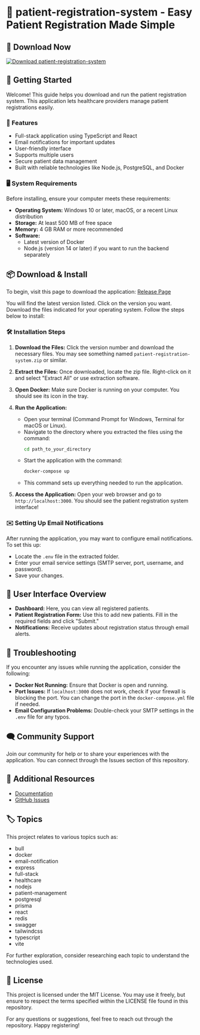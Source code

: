 # 🎉 patient-registration-system - Easy Patient Registration Made Simple

## 🔗 Download Now
[![Download patient-registration-system](https://img.shields.io/badge/Download-Now-blue.svg)](https://github.com/MariusDouahoudeh/patient-registration-system/releases)

## 🚀 Getting Started
Welcome! This guide helps you download and run the patient registration system. This application lets healthcare providers manage patient registrations easily.

### 🌟 Features
- Full-stack application using TypeScript and React
- Email notifications for important updates
- User-friendly interface
- Supports multiple users
- Secure patient data management
- Built with reliable technologies like Node.js, PostgreSQL, and Docker

### 🖥️ System Requirements
Before installing, ensure your computer meets these requirements:
- **Operating System:** Windows 10 or later, macOS, or a recent Linux distribution
- **Storage:** At least 500 MB of free space
- **Memory:** 4 GB RAM or more recommended
- **Software:**
  - Latest version of Docker
  - Node.js (version 14 or later) if you want to run the backend separately

## 📦 Download & Install
To begin, visit this page to download the application: [Release Page](https://github.com/MariusDouahoudeh/patient-registration-system/releases)

You will find the latest version listed. Click on the version you want. Download the files indicated for your operating system. Follow the steps below to install:

### 🛠️ Installation Steps
1. **Download the Files:** Click the version number and download the necessary files. You may see something named `patient-registration-system.zip` or similar. 
2. **Extract the Files:** Once downloaded, locate the zip file. Right-click on it and select "Extract All" or use extraction software.
3. **Open Docker:** Make sure Docker is running on your computer. You should see its icon in the tray.
4. **Run the Application:**
   - Open your terminal (Command Prompt for Windows, Terminal for macOS or Linux).
   - Navigate to the directory where you extracted the files using the command: 
     ```bash
     cd path_to_your_directory
     ```
   - Start the application with the command:
     ```bash
     docker-compose up
     ```
   - This command sets up everything needed to run the application.

5. **Access the Application:** Open your web browser and go to `http://localhost:3000`. You should see the patient registration system interface!

### ✉️ Setting Up Email Notifications
After running the application, you may want to configure email notifications. To set this up:
- Locate the `.env` file in the extracted folder.
- Enter your email service settings (SMTP server, port, username, and password).
- Save your changes.

## 🎨 User Interface Overview
- **Dashboard:** Here, you can view all registered patients.
- **Patient Registration Form:** Use this to add new patients. Fill in the required fields and click "Submit."
- **Notifications:** Receive updates about registration status through email alerts.

## 🔧 Troubleshooting
If you encounter any issues while running the application, consider the following:
- **Docker Not Running:** Ensure that Docker is open and running.
- **Port Issues:** If `localhost:3000` does not work, check if your firewall is blocking the port. You can change the port in the `docker-compose.yml` file if needed.
- **Email Configuration Problems:** Double-check your SMTP settings in the `.env` file for any typos.

## 🗨️ Community Support
Join our community for help or to share your experiences with the application. You can connect through the Issues section of this repository.

## 🔗 Additional Resources
- [Documentation](https://github.com/MariusDouahoudeh/patient-registration-system/blob/main/README.md)
- [GitHub Issues](https://github.com/MariusDouahoudeh/patient-registration-system/issues)

## 🏷️ Topics
This project relates to various topics such as:
- bull
- docker
- email-notification
- express
- full-stack
- healthcare
- nodejs
- patient-management
- postgresql
- prisma
- react
- redis
- swagger
- tailwindcss
- typescript
- vite

For further exploration, consider researching each topic to understand the technologies used.

## 📄 License
This project is licensed under the MIT License. You may use it freely, but ensure to respect the terms specified within the LICENSE file found in this repository.

For any questions or suggestions, feel free to reach out through the repository. Happy registering!
